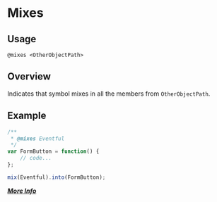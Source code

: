 # Mixes

## Usage
`@mixes <OtherObjectPath>`
 
## Overview
Indicates that symbol mixes in all the members from `OtherObjectPath`.

## Example
```javascript
/**
 * @mixes Eventful
 */
var FormButton = function() {
    // code...
};

mix(Eventful).into(FormButton);
```

**[_More Info_](http://usejsdoc.org/tags-mixes.html)**
